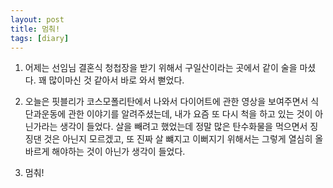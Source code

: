 ```yaml
---
layout: post
title: 멈춰!
tags: [diary]
---
```


1. 어제는 선임님 결혼식 청첩장을 받기 위해서 구일산이라는 곳에서 같이 술을 마셨다. 꽤 많이마신 것 같아서 바로 와서 뻗었다.

2. 오늘은 핏블리가 코스모폴리탄에서 나와서 다이어트에 관한 영상을 보여주면서 식단과운동에 관한 이야기를 알려주셨는데, 내가 요즘 또 다시 척을 하고 있는 것이 아닌가라는 생각이 들었다. 살을 빼려고 했었는데 정말 많은 탄수화물을 먹으면서 징징댄 것은 아닌지 모르겠고, 또 진짜 살 뺴지고 이뻐지기 위해서는 그렇게 열심히 올바르게 해야하는 것이 아닌가 생각이 들었다.

3. 멈춰!